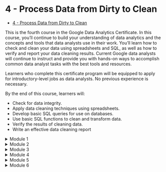 
# 4 - Process Data from Dirty to Clean

- [4 - Process Data from Dirty to Clean](https://www.coursera.org/learn/process-data)

This is the fourth course in the Google Data Analytics Certificate. In this course, you’ll continue to build your understanding of data analytics and the concepts and tools that data analysts use in their work. You’ll learn how to check and clean your data using spreadsheets and SQL, as well as how to verify and report your data cleaning results. Current Google data analysts will continue to instruct and provide you with hands-on ways to accomplish common data analyst tasks with the best tools and resources.

Learners who complete this certificate program will be equipped to apply for introductory-level jobs as data analysts. No previous experience is necessary.

By the end of this course, learners will:
- Check for data integrity.
- Apply data cleaning techniques using spreadsheets. 
- Develop basic SQL queries for use on databases.
- Use basic SQL functions to clean and transform data.
- Verify the results of cleaning data.
- Write an effective data cleaning report

<details>
<summary>Module 1</summary>
<h6 align="left">
  
**The importance of integrity**

Data integrity is critical to successful analysis. In this part of the course, you’ll explore methods and steps that analysts take to check their data for integrity. This includes knowing what to do when you don’t have enough data. You’ll also learn about random samples and understand how to avoid sampling bias. All of these methods will also help you ensure your analysis is successful.
 
**Learning Objectives**
- Describe statistical measures associated with data integrity including statistical power, hypothesis testing, and margin of error
- Describe strategies that can be used to address insufficient data
- Discuss the importance of sample size with reference to sample bias and random samples
- Describe the relationship between data and related business objectives
- Define data integrity with reference to types and risks
- Discuss the importance of pre-cleaning activities

**Lessons**
- Focus on integrity
- Data integrity and analytics objectives
- Overcome the challenges of insufficient data
- Test your data
- Consider the margin of error
- Module 1 challenge
  
</h6>
</details>
<details>
<summary>Module 2</summary>
  
**Clean data for more accurate insights**

Every data analyst wants to analyze clean data. In this part of the course, you’ll learn the difference between clean and dirty data. Then, you’ll practice cleaning data in spreadsheets and other tools.

**Learning Objectives**
- Differentiate between clean and dirty data
- Explain the characteristics of dirty data
- Describe data cleaning techniques with reference to identifying errors, redundancy, compatibility and continuous monitoring
- Identify common pitfalls when cleaning data
- Demonstrate an understanding of the use of spreadsheets to clean data

**Lessons**
- Data cleaning is a must
- First steps toward clean data
- Continue cleaning data in spreadsheets
- Module 2 challenge

</h6>
</details>
<details>
<summary>Module 3</summary>
                   
**Data cleaning with SQL**

Knowing a variety of ways to clean data can make a data analyst’s job much easier. In this part of the course, you’ll use SQL to clean data from databases. In particular, you’ll explore how SQL queries and functions can be used to clean and transform your data before an analysis.

**Learning Objectives**
- Describe how SQL can be used to clean large datasets
- Compare spreadsheet data-cleaning functions to those associated with SQL in databases
- Develop basic SQL queries for use with databases
- Apply basic SQL functions for use in cleaning string variables in a database
- Apply basic SQL functions for transforming data variables

**Lessons**
- SQL for sparkling clean data
- Learn basic SQL queries
- Transforming data
- Module 3 challenge

</h6>
</details>
<details>
<summary>Module 4</summary>

**Verify and report on cleaning results**

When you clean data, you make changes to the original dataset. It’s important to verify the changes you make are accurate and to let your teammates know about the changes. In this part of the course, you’ll learn to verify that data is clean and report your data cleaning results. With verified clean data, you’re ready to begin analyzing!

**Learning Objectives**
- Describe the process involved in verifying the results of cleaning data
- Describe what is involved in manually cleaning data
- Discuss the elements and importance of data-cleaning reports
- Describe the benefits of documenting data cleaning process

**Lessons**
- Manually cleaning data
- Document the cleaning process
- Module 4 challenge

</h6>
</details>
<details>
<summary>Module 5</summary>

**Optional: Add data to your resume**

Creating an effective resume will help you in your data analytics career. In this part of the course, you’ll learn all about the job application process. Your focus will be on building a resume that highlights your strengths and relevant experience.

**Learning Objectives**
- Identify key elements of a data analyst resume
- Demonstrate an understanding how previous experience may be added to a resume
- Discuss how a data analyst job description may be aligned to a particular area of interest

**Lessons**
- The data analyst hiring process
- Key elements of a data professional's resume
- Highlight your skills and experience
- Explore areas of interest

</h6>
</details>
<details>
<summary>Module 6</summary>

**Course wrap-up**

Review the course glossary and prepare for the next course in the Google Data Analytics Certificate program.

**Learning Objectives**
- Describe statistical measures associated with data integrity including statistical power, hypothesis testing, and margin of error
- Describe strategies that can be used to address insufficient data
- Discuss the importance of sample size with reference to sample bias and random samples
- Describe the relationship between data and related business objectives
- Define data integrity with reference to types and risks
- Describe data cleaning techniques with reference to identifying errors, redundancy, compatibility and continuous monitoring
- Demonstrate an understanding of the use of spreadsheets to clean data
- Describe how SQL can be used to clean large datasets
- Describe the benefits of documenting data cleaning process
- Discuss the elements and importance of data-cleaning reports
- Describe the process involved in verifying the results of cleaning data

</h6>
</details>
